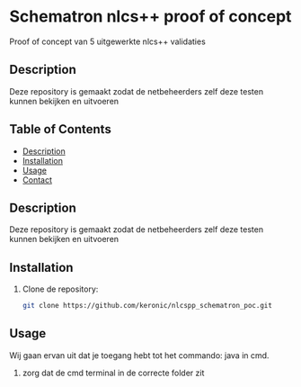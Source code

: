 # Schematron nlcs++ proof of concept
Proof of concept van 5 uitgewerkte nlcs++ validaties

## Description
Deze repository is gemaakt zodat de netbeheerders zelf deze testen kunnen bekijken en uitvoeren

## Table of Contents
- [Description](#description)
- [Installation](#installation)
- [Usage](#usage)
- [Contact](#contact)

## Description
Deze repository is gemaakt zodat de netbeheerders zelf deze testen kunnen bekijken en uitvoeren


## Installation

1. Clone de repository:
    ```bash
    git clone https://github.com/keronic/nlcspp_schematron_poc.git
    ```
## Usage
Wij gaan ervan uit dat je toegang hebt tot het commando: java in cmd.

1. zorg dat de cmd terminal in de correcte folder zit
```cmd
cd \PATH\TO\REPO
```

2. Een voorbeeld test met parameters.
``` cmd
java -jar schxslt-cli.jar -d source_xmls/poc_passing_structure_validations.xml -s validation_schemas/poc_schema.sch -o report.xml -p "structure" -v
```
- '-d' (required) = de xml die gevalideerd wordt
- '-s' (required) = het schema dat gebruikt wordt
- '-o' (optional) = het rapport dat geproduceerd wordt
- '-p' (IN POC required) = welke fase testen worden gerund
- '-v' (optional)(no args) = of fouten in de terminal worden geprint (verbose)

3. alle verschillende testen (via ./run.bat op Windows)
``` cmd
run source_xmls/poc_passing_structure_validations.xml validation_schemas/poc_schema.sch "structure"
run source_xmls/poc_failing_structure_validations.xml validation_schemas/poc_schema.sch "structure"
run source_xmls/poc_passing_complex_validations.xml validation_schemas/poc_schema.sch "complex"
run source_xmls/poc_failing_complex_validations.xml validation_schemas/poc_schema.sch "complex"
run source_xmls/poc_passing_depth_validations.xml validation_schemas/poc_schema.sch "depth_structure"
run source_xmls/poc_failing_depth_validations.xml validation_schemas/poc_schema.sch "depth_structure"
run source_xmls/poc_passing_depth_validations.xml validation_schemas/poc_schema.sch "depth_complex"
run source_xmls/poc_failing_depth_validations.xml validation_schemas/poc_schema.sch "depth_complex"
run source_xmls/poc_depth_example_validations.xml validation_schemas/poc_schema.sch "depth_example"
```

## Contact
Voor vragen of opmerkingen neem contact op met: [reinier.koffijberg@keronic.com](mailto:reinier.koffijberg@keronic.com).
